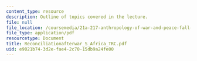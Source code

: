 ```yaml
---
content_type: resource
description: Outline of topics covered in the lecture.
file: null
file_location: /coursemedia/21a-217-anthropology-of-war-and-peace-fall-2004/e9021b743d2efae42c7015db9a24fe00_Reconciliationafterwar_S_Africa_TRC.pdf
file_type: application/pdf
resourcetype: Document
title: Reconciliationafterwar_S_Africa_TRC.pdf
uid: e9021b74-3d2e-fae4-2c70-15db9a24fe00
---
```

